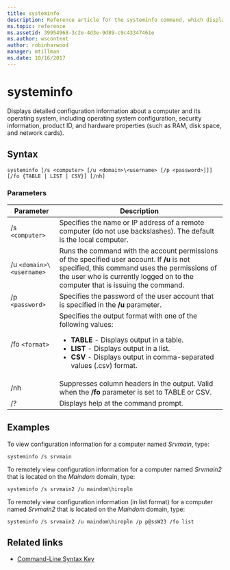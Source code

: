 ```yaml
---
title: systeminfo
description: Reference article for the systeminfo command, which displays detailed configuration information about a computer and its operating system, including operating system configuration, security information, product ID, and hardware properties (such as RAM, disk space, and network cards).
ms.topic: reference
ms.assetid: 39954968-3c2e-4d3e-9d89-c9c43347461e
ms.author: wscontent
author: robinharwood
manager: mtillman
ms.date: 10/16/2017
---
```


# systeminfo

Displays detailed configuration information about a computer and its operating system, including operating system configuration, security information, product ID, and hardware properties (such as RAM, disk space, and network cards).

## Syntax

```
systeminfo [/s <computer> [/u <domain>\<username> [/p <password>]]] [/fo {TABLE | LIST | CSV}] [/nh]
```

### Parameters

| Parameter | Description |
|--|--|
| /s `<computer>` | Specifies the name or IP address of a remote computer (do not use backslashes). The default is the local computer. |
| /u `<domain>\<username>` | Runs the command with the account permissions of the specified user account. If **/u** is not specified, this command uses the permissions of the user who is currently logged on to the computer that is issuing the command. |
| /p `<password>` | Specifies the password of the user account that is specified in the **/u** parameter. |
| /fo `<format>` | Specifies the output format with one of the following values:<ul><li>**TABLE** - Displays output in a table.</li><li>**LIST** - Displays output in a list.</li><li>**CSV** - Displays output in comma-separated values (.csv) format.</li></ul> |
| /nh | Suppresses column headers in the output. Valid when the **/fo** parameter is set to TABLE or CSV. |
| /? | Displays help at the command prompt. |

## Examples

To view configuration information for a computer named *Srvmain*, type:

```
systeminfo /s srvmain
```

To remotely view configuration information for a computer named *Srvmain2* that is located on the *Maindom* domain, type:

```
systeminfo /s srvmain2 /u maindom\hiropln
```

To remotely view configuration information (in list format) for a computer named *Srvmain2* that is located on the *Maindom* domain, type:

```
systeminfo /s srvmain2 /u maindom\hiropln /p p@ssW23 /fo list
```

## Related links

- [Command-Line Syntax Key](command-line-syntax-key.md)
